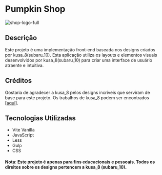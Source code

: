 # Pumpkin Shop
![shop-logo-full](https://github.com/karolinadornelas/pumpkin-shop/assets/82829660/f12d9882-6504-486c-8393-0e04aba1e3b4)

## Descrição

Este projeto é uma implementação front-end baseada nos designs criados por kusa_8(subaru_10). Esta aplicação utiliza os layouts e elementos visuais desenvolvidos por kusa_8(subaru_10) para criar uma interface de usuário atraente e intuitiva.

## Créditos

Gostaria de agradecer a kusa_8 pelos designs incríveis que serviram de base para este projeto. Os trabalhos de kusa_8 podem ser encontrados [[aqui](https://www.instagram.com/subaru_10/)].

## Tecnologias Utilizadas

- Vite Vanilla
- JavaScript
- Less
- Gulp
- CSS

#### Nota: Este projeto é apenas para fins educacionais e pessoais. Todos os direitos sobre os designs pertencem a kusa_8 (subaru_10).
